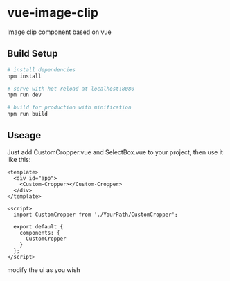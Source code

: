 # vue-image-clip

Image clip component based on vue

## Build Setup

``` bash
# install dependencies
npm install

# serve with hot reload at localhost:8080
npm run dev

# build for production with minification
npm run build

```

## Useage

Just add CustomCropper.vue and SelectBox.vue to your project, then use it like this:

```
<template>
  <div id="app">
    <Custom-Cropper></Custom-Cropper>
  </div>
</template>

<script>
  import CustomCropper from './YourPath/CustomCropper';

  export default {
    components: {
      CustomCropper
    }
  };
</script>

```

modify the ui as you wish